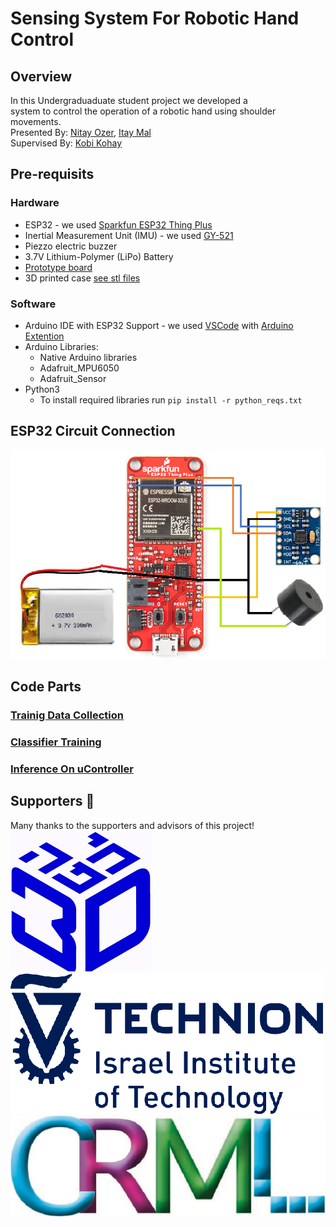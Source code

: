 # Sensing System For Robotic Hand Control

## Overview

In this Undergraduaduate student project we developed a  
system to control the operation of a robotic hand using shoulder movements.  
Presented By:  [Nitay Ozer](mailto:nitay.ozer@campus.technion.ac.il?subject=Robotic\%20Hand\%20Control\%20via\%20Shoulder\%20Movement), [Itay Mal](mailto:itay.mal@campus.technion.ac.il?subject=Robotic\%20Hand\%20Control\%20via\%20Shoulder\%20Movement)  
Supervised By:  [Kobi Kohay](mailto:kohai@ee.technion.ac.il?subject=Robotic\%20Hand\%20Control\%20via\%20Shoulder\%20Movement)

## Pre-requisits

### Hardware

* ESP32 - we used [Sparkfun ESP32 Thing Plus](https://www.sparkfun.com/products/17381)
* Inertial Measurement Unit (IMU) - we used [GY-521](http://hiletgo.com/ProductDetail/2157948.html)
* Piezzo electric buzzer
* 3.7V Lithium-Polymer (LiPo) Battery
* [Prototype board](https://www.sparkfun.com/products/12070)
* 3D printed case [see stl files](/box_3d/)

### Software

* Arduino IDE with ESP32 Support - we used [VSCode](https://code.visualstudio.com/) with [Arduino Extention](https://marketplace.visualstudio.com/items?itemName=vsciot-vscode.vscode-arduino)
* Arduino Libraries:
  * Native Arduino libraries
  * Adafruit_MPU6050
  * Adafruit_Sensor
* Python3
  * To install required libraries run `pip install -r python_reqs.txt`

## ESP32 Circuit Connection

![connection scheme](/readme_src/esp_imu_connection.PNG)

## Code Parts

### [Trainig Data Collection](/code/on_cpu/)

### [Classifier Training](/code/ML/)

### [Inference On uController](/code/on_esp32_ble/)

## Supporters 🙏

Many thanks to the supporters and advisors of this project!  
[![Haifa 3D](/readme_src/Haifa_3D_logo.png)](https://github.com/Haifa3D)   [![Technion](/readme_src/TechnionLogo.png)](https://www.technion.ac.il/en/home-2/)    [![CRML Lab](/readme_src/CRML-logo.jpg)](https://crml.eelabs.technion.ac.il/)
